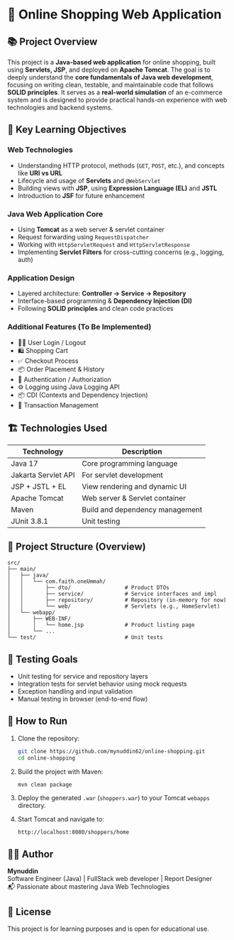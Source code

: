 # 🛒 Online Shopping Web Application

## 📚 Project Overview
This project is a **Java-based web application** for online shopping, built using **Servlets, JSP**, and deployed on **Apache Tomcat**. The goal is to deeply understand the **core fundamentals of Java web development**, focusing on writing clean, testable, and maintainable code that follows **SOLID principles**.
It serves as a **real-world simulation** of an e-commerce system and is designed to provide practical hands-on experience with web technologies and backend systems.


## 🎯 Key Learning Objectives

### Web Technologies
- Understanding HTTP protocol, methods (`GET`, `POST`, etc.), and concepts like **URI vs URL**
- Lifecycle and usage of **Servlets** and `@WebServlet`
- Building views with **JSP**, using **Expression Language (EL)** and **JSTL**
- Introduction to **JSF** for future enhancement

### Java Web Application Core
- Using **Tomcat** as a web server & servlet container
- Request forwarding using `RequestDispatcher`
- Working with `HttpServletRequest` and `HttpServletResponse`
- Implementing **Servlet Filters** for cross-cutting concerns (e.g., logging, auth)

### Application Design
- Layered architecture: **Controller → Service → Repository**
- Interface-based programming & **Dependency Injection (DI)**
- Following **SOLID principles** and clean code practices

### Additional Features (To Be Implemented)
- 🧑‍💼 User Login / Logout
- 🛍️ Shopping Cart
- ✅ Checkout Process
- 📦 Order Placement & History
- 🔐 Authentication / Authorization
- ⚙️ Logging using Java Logging API
- 📦 CDI (Contexts and Dependency Injection)
- 🔄 Transaction Management

## 🏗️ Technologies Used
| Technology     | Description                           |
|----------------|---------------------------------------|
| Java 17        | Core programming language             |
| Jakarta Servlet API | For servlet development          |
| JSP + JSTL + EL| View rendering and dynamic UI         |
| Apache Tomcat  | Web server & Servlet container        |
| Maven          | Build and dependency management       |
| JUnit 3.8.1    | Unit testing                          |


## 📁 Project Structure (Overview)
```
src/
├── main/
│   ├── java/
│   │   └── com.faith.oneUmmah/
│   │       ├── dto/                 # Product DTOs
│   │       ├── service/             # Service interfaces and impl
│   │       ├── repository/          # Repository (in-memory for now)
│   │       └── web/                 # Servlets (e.g., HomeServlet)
│   └── webapp/
│       ├── WEB-INF/
│       │   └── home.jsp             # Product listing page
│       └── ...
└── test/                            # Unit tests
```

## 🧪 Testing Goals
- Unit testing for service and repository layers
- Integration tests for servlet behavior using mock requests
- Exception handling and input validation
- Manual testing in browser (end-to-end flow)

## 🔧 How to Run
1. Clone the repository:
   ```bash
   git clone https://github.com/mynuddin62/online-shopping.git
   cd online-shopping
   ```

2. Build the project with Maven:
   ```bash
   mvn clean package
   ```

3. Deploy the generated `.war` (`shoppers.war`) to your Tomcat `webapps` directory.

4. Start Tomcat and navigate to:
   ```
   http://localhost:8080/shoppers/home
   ```

## 👨‍💻 Author

**Mynuddin**  
Software Engineer (Java) | FullStack web developer | Report Designer  
📬 Passionate about mastering Java Web Technologies


## 📄 License
This project is for learning purposes and is open for educational use.